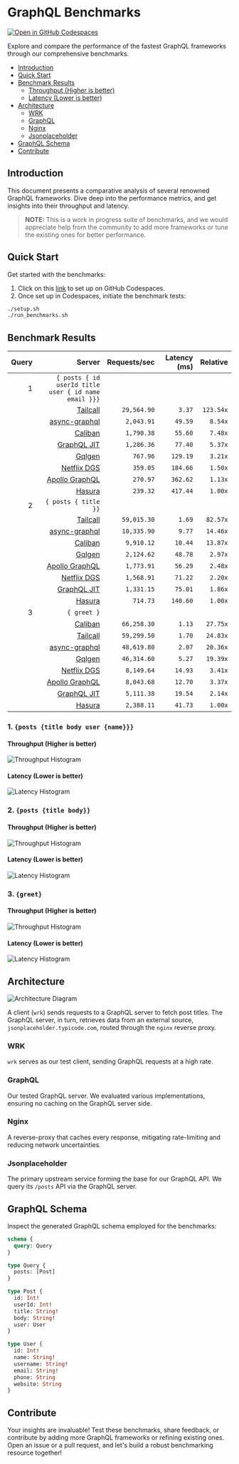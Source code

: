 # GraphQL Benchmarks <!-- omit from toc -->

[![Open in GitHub Codespaces](https://github.com/codespaces/badge.svg)](https://codespaces.new/tailcallhq/graphql-benchmarks)

Explore and compare the performance of the fastest GraphQL frameworks through our comprehensive benchmarks.

- [Introduction](#introduction)
- [Quick Start](#quick-start)
- [Benchmark Results](#benchmark-results)
  - [Throughput (Higher is better)](#throughput-higher-is-better)
  - [Latency (Lower is better)](#latency-lower-is-better)
- [Architecture](#architecture)
  - [WRK](#wrk)
  - [GraphQL](#graphql)
  - [Nginx](#nginx)
  - [Jsonplaceholder](#jsonplaceholder)
- [GraphQL Schema](#graphql-schema)
- [Contribute](#contribute)

[Tailcall]: https://github.com/tailcallhq/tailcall
[Gqlgen]: https://github.com/99designs/gqlgen
[Apollo GraphQL]: https://github.com/apollographql/apollo-server
[Netflix DGS]: https://github.com/netflix/dgs-framework
[Caliban]: https://github.com/ghostdogpr/caliban
[async-graphql]: https://github.com/async-graphql/async-graphql
[Hasura]: https://github.com/hasura/graphql-engine
[GraphQL JIT]: https://github.com/zalando-incubator/graphql-jit

## Introduction

This document presents a comparative analysis of several renowned GraphQL frameworks. Dive deep into the performance metrics, and get insights into their throughput and latency.

> **NOTE:** This is a work in progress suite of benchmarks, and we would appreciate help from the community to add more frameworks or tune the existing ones for better performance.

## Quick Start

Get started with the benchmarks:

1. Click on this [link](https://codespaces.new/tailcallhq/graphql-benchmarks) to set up on GitHub Codespaces.
2. Once set up in Codespaces, initiate the benchmark tests:

```bash
./setup.sh
./run_benchmarks.sh
```

## Benchmark Results

<!-- PERFORMANCE_RESULTS_START -->

| Query | Server | Requests/sec | Latency (ms) | Relative |
|-------:|--------:|--------------:|--------------:|---------:|
| 1 | `{ posts { id userId title user { id name email }}}` |
|| [Tailcall] | `29,564.90` | `3.37` | `123.54x` |
|| [async-graphql] | `2,043.91` | `49.59` | `8.54x` |
|| [Caliban] | `1,790.38` | `55.60` | `7.48x` |
|| [GraphQL JIT] | `1,286.36` | `77.40` | `5.37x` |
|| [Gqlgen] | `767.96` | `129.19` | `3.21x` |
|| [Netflix DGS] | `359.05` | `184.66` | `1.50x` |
|| [Apollo GraphQL] | `270.97` | `362.62` | `1.13x` |
|| [Hasura] | `239.32` | `417.44` | `1.00x` |
| 2 | `{ posts { title }}` |
|| [Tailcall] | `59,015.30` | `1.69` | `82.57x` |
|| [async-graphql] | `10,335.90` | `9.77` | `14.46x` |
|| [Caliban] | `9,910.12` | `10.44` | `13.87x` |
|| [Gqlgen] | `2,124.62` | `48.78` | `2.97x` |
|| [Apollo GraphQL] | `1,773.91` | `56.29` | `2.48x` |
|| [Netflix DGS] | `1,568.91` | `71.22` | `2.20x` |
|| [GraphQL JIT] | `1,331.15` | `75.01` | `1.86x` |
|| [Hasura] | `714.73` | `140.60` | `1.00x` |
| 3 | `{ greet }` |
|| [Caliban] | `66,258.30` | `1.13` | `27.75x` |
|| [Tailcall] | `59,299.50` | `1.70` | `24.83x` |
|| [async-graphql] | `48,619.80` | `2.07` | `20.36x` |
|| [Gqlgen] | `46,314.60` | `5.27` | `19.39x` |
|| [Netflix DGS] | `8,149.64` | `14.93` | `3.41x` |
|| [Apollo GraphQL] | `8,043.68` | `12.70` | `3.37x` |
|| [GraphQL JIT] | `5,111.38` | `19.54` | `2.14x` |
|| [Hasura] | `2,388.11` | `41.73` | `1.00x` |

<!-- PERFORMANCE_RESULTS_END -->



### 1. `{posts {title body user {name}}}`
#### Throughput (Higher is better)

![Throughput Histogram](assets/req_sec_histogram1.png)

#### Latency (Lower is better)

![Latency Histogram](assets/latency_histogram1.png)

### 2. `{posts {title body}}`
#### Throughput (Higher is better)

![Throughput Histogram](assets/req_sec_histogram2.png)

#### Latency (Lower is better)

![Latency Histogram](assets/latency_histogram2.png)

### 3. `{greet}`
#### Throughput (Higher is better)

![Throughput Histogram](assets/req_sec_histogram3.png)

#### Latency (Lower is better)

![Latency Histogram](assets/latency_histogram3.png)

## Architecture

![Architecture Diagram](assets/architecture.png)

A client (`wrk`) sends requests to a GraphQL server to fetch post titles. The GraphQL server, in turn, retrieves data from an external source, `jsonplaceholder.typicode.com`, routed through the `nginx` reverse proxy.

### WRK

`wrk` serves as our test client, sending GraphQL requests at a high rate.

### GraphQL

Our tested GraphQL server. We evaluated various implementations, ensuring no caching on the GraphQL server side.

### Nginx

A reverse-proxy that caches every response, mitigating rate-limiting and reducing network uncertainties.

### Jsonplaceholder

The primary upstream service forming the base for our GraphQL API. We query its `/posts` API via the GraphQL server.

## GraphQL Schema

Inspect the generated GraphQL schema employed for the benchmarks:

```graphql
schema {
  query: Query
}

type Query {
  posts: [Post]
}

type Post {
  id: Int!
  userId: Int!
  title: String!
  body: String!
  user: User
}

type User {
  id: Int!
  name: String!
  username: String!
  email: String!
  phone: String
  website: String
}
```

## Contribute

Your insights are invaluable! Test these benchmarks, share feedback, or contribute by adding more GraphQL frameworks or refining existing ones. Open an issue or a pull request, and let's build a robust benchmarking resource together!
